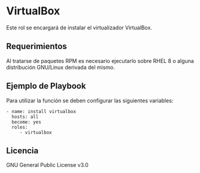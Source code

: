 VirtualBox
==========

Este rol se encargará de instalar el virtualizador VirtualBox.

Requerimientos
--------------

Al tratarse de paquetes RPM es necesario ejecutarlo sobre RHEL 8 o alguna distribución GNU/Linux derivada del mismo.

Ejemplo de Playbook
-------------------

Para utilizar la función se deben configurar las siguientes variables:

    - name: install virtualbox
      hosts: all
      become: yes
      roles: 
         - virtualbox

Licencia
--------

GNU General Public License v3.0

